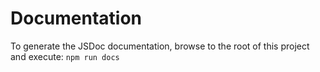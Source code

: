 # Documentation

To generate the JSDoc documentation, browse to the root of this project and execute: `npm run docs`